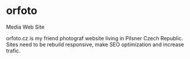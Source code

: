 orfoto
======

Media Web Site

orfoto.cz is my friend photograf website living in Pilsner Czech Republic.
Sites need to be rebuild responsive, make SEO optimization and  increase trafic.
